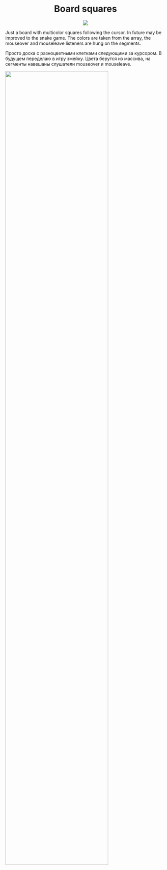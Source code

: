 <h1 align="center">Board squares</h1>
<p align="center">

<img src="https://img.shields.io/badge/madeBy-leningram-blue" >

Just a board with multicolor squares following the cursor. In future may be improved to the snake game.
The colors are taken from the array, the mouseover and mouseleave listeners are hung on the segments.

Просто доска с разноцветными клетками следующими за курсором. В будущем переделаю в игру змейку.
Цвета берутся из массива, на сегменты навешаны слушатели mouseover и mouseleave.

<img src="https://i.ibb.co/crKSxtx/bandicam-2021-06-16-07-55-19-380-online-video-cutter-com-1.gif" width="80%">
